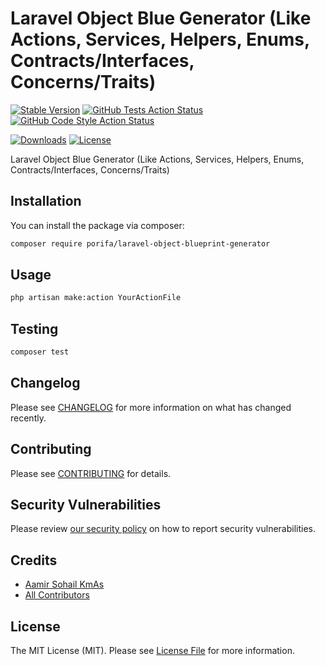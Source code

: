 # Laravel Object Blue Generator (Like Actions, Services, Helpers, Enums, Contracts/Interfaces, Concerns/Traits)

[![Stable Version](https://img.shields.io/packagist/v/porifa/laravel-object-blueprint-generator.svg?style=flat)](https://packagist.org/packages/porifa/laravel-object-blueprint-generator)
[![GitHub Tests Action Status](<https://img.shields.io/github/actions/workflow/status/porifa/laravel-object-blueprint-generator/pest.yml?label=Tests%20(Pest)>)](https://github.com/porifa/laravel-object-blueprint-generator/actions?query=workflow%3Apest+branch%3Amain)
[![GitHub Code Style Action Status](<https://img.shields.io/github/actions/workflow/status/porifa/laravel-object-blueprint-generator/pint.yml?label=Code%20Style%20(Pint)>)](https://github.com/porifa/laravel-object-blueprint-generator/actions?query=workflow%3A"Pint"+branch%3Amain)

<!-- [![StyleCI](https://github.styleci.io/repos/556416263/shield?style=flat&branch=main)](https://github.styleci.io/repos/556416263?branch=main) -->
<!-- [![Quality Score](https://img.shields.io/scrutinizer/g/porifa/laravel-object-blueprint-generator.svg?style=flat)](https://scrutinizer-ci.com/g/porifa/laravel-object-blueprint-generator) -->

[![Downloads](https://img.shields.io/packagist/dt/porifa/laravel-object-blueprint-generator.svg?style=flat)](https://packagist.org/packages/porifa/laravel-object-blueprint-generator)
[![License](https://img.shields.io/packagist/l/porifa/laravel-object-blueprint-generator.svg?style=flat)](https://packagist.org/packages/porifa/laravel-object-blueprint-generator)

Laravel Object Blue Generator (Like Actions, Services, Helpers, Enums, Contracts/Interfaces, Concerns/Traits)

## Installation

You can install the package via composer:

```bash
composer require porifa/laravel-object-blueprint-generator
```

<!-- You can publish the config file with:

```bash
php artisan vendor:publish --tag="laravel-object-blueprint-generator-config"
```

This is the contents of the published config file:

```php
return [
];
``` -->

## Usage

```bash
php artisan make:action YourActionFile
```

## Testing

```bash
composer test
```

## Changelog

Please see [CHANGELOG](CHANGELOG.md) for more information on what has changed recently.

## Contributing

Please see [CONTRIBUTING](https://github.com/porifa/.github/blob/main/CONTRIBUTING.md) for details.

## Security Vulnerabilities

Please review [our security policy](../../security/policy) on how to report security vulnerabilities.

## Credits

-   [Aamir Sohail KmAs](https://github.com/AamirSohailKmAs)
-   [All Contributors](../../contributors)

## License

The MIT License (MIT). Please see [License File](LICENSE.md) for more information.
